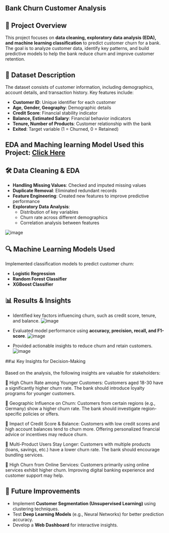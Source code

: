 ## Bank Churn Customer Analysis

## 📌 Project Overview
This project focuses on **data cleaning, exploratory data analysis (EDA), and machine learning classification** to predict customer churn for a bank. The goal is to analyze customer data, identify key patterns, and build predictive models to help the bank reduce churn and improve customer retention.

## 📂 Dataset Description
The dataset consists of customer information, including demographics, account details, and transaction history. Key features include:
- **Customer ID**: Unique identifier for each customer
- **Age, Gender, Geography**: Demographic details
- **Credit Score**: Financial stability indicator
- **Balance, Estimated Salary**: Financial behavior indicators
- **Tenure, Number of Products**: Customer relationship with the bank
- **Exited**: Target variable (1 = Churned, 0 = Retained)

## EDA and Maching learning Model Used this Project: [Click Here](https://github.com/BI-with-Sabbir/Data-Driven-Decision-Making-Using-Python/blob/main/Bank%20Churn%20Customer%20project/Bank%20Churn%20Customer-%20Data%20Cleaning%2C%20EDA%20%26%20Classification.pdf)

## 🛠️ Data Cleaning & EDA
- **Handling Missing Values**: Checked and imputed missing values
- **Duplicate Removal**: Eliminated redundant records
- **Feature Engineering**: Created new features to improve predictive performance
- **Exploratory Data Analysis**: 
  - Distribution of key variables
  - Churn rate across different demographics
  - Correlation analysis between features

![image](https://github.com/user-attachments/assets/bf928bd9-0864-4224-97f5-74da1c41aaea)



## 🔍 Machine Learning Models Used
Implemented classification models to predict customer churn:
- **Logistic Regression**
- **Random Forest Classifier**
- **XGBoost Classifier**

## 📊 Results & Insights

- Identified key factors influencing churn, such as credit score, tenure, and balance.
  ![image](https://github.com/user-attachments/assets/6bcbabc5-6214-4013-92c0-6e85f626aa11)

- Evaluated model performance using **accuracy, precision, recall, and F1-score**.
![image](https://github.com/user-attachments/assets/22afc9f0-7550-4f9b-90e2-497f7642c047)


- Provided actionable insights to reduce churn and retain customers.
![image](https://github.com/user-attachments/assets/c4df171b-3fa7-466d-a59d-ee5324abc15c)




##📊 Key Insights for Decision-Making

Based on the analysis, the following insights are valuable for stakeholders:

📌 High Churn Rate among Younger Customers: Customers aged 18-30 have a significantly higher churn rate. The bank should introduce loyalty programs for younger customers.

📌 Geographic Influence on Churn: Customers from certain regions (e.g., Germany) show a higher churn rate. The bank should investigate region-specific policies or offers.

📌 Impact of Credit Score & Balance: Customers with low credit scores and high account balances tend to churn more. Offering personalized financial advice or incentives may reduce churn.

📌 Multi-Product Users Stay Longer: Customers with multiple products (loans, savings, etc.) have a lower churn rate. The bank should encourage bundling services.

📌 High Churn from Online Services: Customers primarily using online services exhibit higher churn. Improving digital banking experience and customer support may help.

## 🚀 Future Improvements
- Implement **Customer Segmentation (Unsupervised Learning)** using clustering techniques.
- Test **Deep Learning Models** (e.g., Neural Networks) for better prediction accuracy.
- Develop a **Web Dashboard** for interactive insights.
